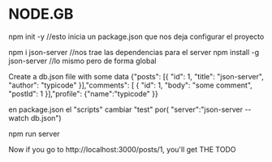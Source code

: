# NODE.__GB__

npm init -y //esto inicia un package.json que nos deja configurar el proyecto

npm i json-server //nos trae las dependencias para el server
npm install -g json-server //lo mismo pero de forma global

Create a db.json file with some data
{"posts": [{ "id": 1, "title": "json-server", "author": "typicode" }],"comments": [ { "id": 1, "body": "some comment", "postId": 1 }],"profile": {"name":"typicode" }}

en package.json el "scripts"
cambiar "test" por( "server":"json-server --watch db.json")

npm run server

Now if you go to http://localhost:3000/posts/1, you'll get THE TODO
